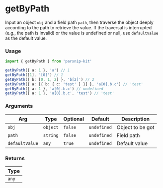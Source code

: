 # getByPath
      
Input an object `obj` and a field path `path`, then traverse the object deeply according to the path to retrieve the value. If the traversal is interrupted (e.g., the path is invalid) or the value is undefined or null, use `defaultValue` as the default value.

### Usage

```ts
import { getByPath } from 'parsnip-kit'

getByPath({ a: 1 }, 'a') // 1
getByPath([1], '[0]') // 1
getByPath({ b: [0, 1, 2] }, 'b[2]') // 2
getByPath({ a: [{ b: { c: 'test' } }] }, 'a[0].b.c') // 'test'
getByPath({ a: 1 }, 'a[0].b.c') // undefined
getByPath({ a: 1 }, 'a[0].b.c', 'test') // 'test'
```

      
### Arguments
      
| Arg | Type | Optional | Default | Description |
| --- | --- | --- | --- | --- |
| `obj` | `object` | `false` | `undefined` | Object to be got |
| `path` | `string` | `false` | `undefined` | Field path |
| `defaultValue` | `any` | `true` | `undefined` | Default value |
      
### Returns

| Type |
| ---  |
| `any`  |